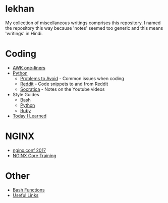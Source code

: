 # lekhan

My collection of miscellaneous writings comprises
this repository. I named the repository this way
because 'notes' seemed too generic and this
means 'writings' in Hindi.

# Coding

* [AWK one-liners](awk_one_liners.md)
* [Python](python/README.md)
  * [Problems to Avoid](python/pyproblems.md) - Common issues when coding
  * [Reddit](python/reddit/) - Code snippets to and from Reddit
  * [Socratica](python/socratica/README.md) - Notes on the Youtube videos
* Style Guides
  * [Bash](style_guide_bash.md)
  * [Python](style_guide_python.md)
  * [Ruby](style_guide_ruby.md)
* [Today I Learned](til/README.md)

# NGINX

* [nginx.conf 2017](nginx/nginx_conf_2017/README.md)
* [NGINX Core Training](nginx/nginx_core/README.md)

# Other

* [Bash Functions](bash_functions.md)
* [Useful Links](links.md)
